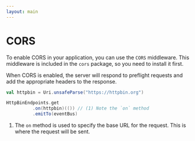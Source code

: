 ```yaml
---
layout: main
---
```


# CORS

To enable CORS in your application, you can use the `CORS` middleware. This middleware is included in the `cors` package, so you need to install it first.

When CORS is enabled, the server will respond to preflight requests and add the appropriate headers to the response.

```scala sc:nocompile
val httpbin = Uri.unsafeParse("https://httpbin.org")

HttpBinEndpoints.get
          .on(httpbin)(()) // (1) Note the `on` method
          .emitTo(eventBus)
```

1. The `on` method is used to specify the base URL for the request. This is where the request will be sent.

